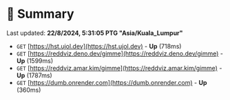 # 📖 Summary
Last updated: **22/8/2024, 5:31:05 PTG "Asia/Kuala_Lumpur"**

- `GET` [https://hst.ujol.dev](https://hst.ujol.dev) - **Up** (718ms)
- `GET` [https://reddviz.deno.dev/gimme](https://reddviz.deno.dev/gimme) - **Up** (1599ms)
- `GET` [https://reddviz.amar.kim/gimme](https://reddviz.amar.kim/gimme) - **Up** (1787ms)
- `GET` [https://dumb.onrender.com](https://dumb.onrender.com) - **Up** (360ms)
